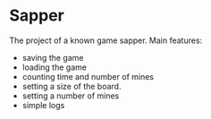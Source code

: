 # Sapper

The project of a known game sapper. Main features:
* saving the game
* loading the game
* counting time and number of mines
* setting a size of the board.
* setting a number of mines
* simple logs